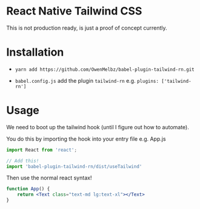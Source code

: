 # React Native Tailwind CSS

This is not production ready, is just a proof of concept currently.

# Installation

- `yarn add https://github.com/OwenMelbz/babel-plugin-tailwind-rn.git`

- `babel.config.js` add the plugin `tailwind-rn` e.g. `plugins: ['tailwind-rn']`

# Usage

We need to boot up the tailwind hook (until I figure out how to automate).

You do this by importing the hook into your entry file e.g. App.js

```js
import React from 'react';

// Add this!
import 'babel-plugin-tailwind-rn/dist/useTailwind'
```

Then use the normal react syntax!

```jsx
function App() {
	return <Text class="text-md lg:text-xl"></Text>
}
```